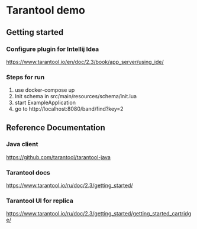 # Tarantool demo

## Getting started

### Configure plugin for Intellij Idea
https://www.tarantool.io/en/doc/2.3/book/app_server/using_ide/

### Steps for run 
1) use docker-compose up
2) Init schema in src/main/resources/schema/init.lua
3) start ExampleApplication
4) go to http://localhost:8080/band/find?key=2

## Reference Documentation
### Java client
https://github.com/tarantool/tarantool-java


### Tarantool docs
https://www.tarantool.io/ru/doc/2.3/getting_started/

### Tarantool UI for replica
https://www.tarantool.io/ru/doc/2.3/getting_started/getting_started_cartridge/
